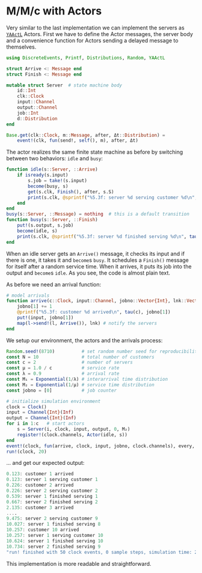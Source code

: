 # M/M/c with Actors

Very similar to the last implementation we can implement the servers as [`YAActL`](https://github.com/pbayer/YAActL.jl) Actors. First we have to define the Actor messages, the server body and a convenience function for Actors sending a delayed message to themselves.

```julia
using DiscreteEvents, Printf, Distributions, Random, YAActL

struct Arrive <: Message end
struct Finish <: Message end

mutable struct Server  # state machine body
    id::Int
    clk::Clock
    input::Channel
    output::Channel
    job::Int
    d::Distribution
end

Base.get(clk::Clock, m::Message, after, Δt::Distribution) =
    event!(clk, fun(send!, self(), m), after, Δt)
```

The actor realizes the same finite state machine as before by switching between two behaviors: `idle` and `busy`:

```julia
function idle(s::Server, ::Arrive)
    if isready(s.input)
        s.job = take!(s.input)
        become(busy, s)
        get(s.clk, Finish(), after, s.S)
        print(s.clk, @sprintf("%5.3f: server %d serving customer %d\n", tau(s.clk), s.id, s.job))
    end
end
busy(s::Server, ::Message) = nothing  # this is a default transition
function busy(s::Server, ::Finish)
    put!(s.output, s.job)
    become(idle, s)
    print(s.clk, @sprintf("%5.3f: server %d finished serving %d\n", tau(s.clk), s.id, s.job))
end
```

When an idle server gets an `Arrive()` message, it checks its input and if there is one, it takes it and `become`s `busy`. It schedules a `Finish()` message for itself after a random service time. When it arrives, it puts its job into the output and `become`s `idle`. As you see, the code is almost plain text.

As before we need an arrival function:

```julia
# model arrivals
function arrive(c::Clock, input::Channel, jobno::Vector{Int}, lnk::Vector{Channel})
    jobno[1] += 1
    @printf("%5.3f: customer %d arrived\n", tau(c), jobno[1])
    put!(input, jobno[1])
    map(l->send!(l, Arrive()), lnk) # notify the servers
end
```

We setup our environment, the actors and the arrivals process:

```julia
Random.seed!(8710)          # set random number seed for reproducibility
const N = 10                # total number of customers
const c = 2                 # number of servers
const μ = 1.0 / c           # service rate
const λ = 0.9               # arrival rate
const M₁ = Exponential(1/λ) # interarrival time distribution
const M₂ = Exponential(1/μ) # service time distribution
const jobno = [0]           # job counter

# initialize simulation environment
clock = Clock()
input = Channel{Int}(Inf)
output = Channel{Int}(Inf)
for i in 1:c   # start actors
    s = Server(i, clock, input, output, 0, M₂)
    register!(clock.channels, Actor(idle, s))
end
event!(clock, fun(arrive, clock, input, jobno, clock.channels), every, M₁, n=N)
run!(clock, 20)
```

... and get our expected output:

```julia
0.123: customer 1 arrived
0.123: server 1 serving customer 1
0.226: customer 2 arrived
0.226: server 2 serving customer 2
0.539: server 1 finished serving 1
0.667: server 2 finished serving 2
2.135: customer 3 arrived
....
9.475: server 2 serving customer 9
10.027: server 1 finished serving 8
10.257: customer 10 arrived
10.257: server 1 serving customer 10
10.624: server 1 finished serving 10
10.734: server 2 finished serving 9
"run! finished with 50 clock events, 0 sample steps, simulation time: 20.0"
```

This implementation is more readable and straightforward.
